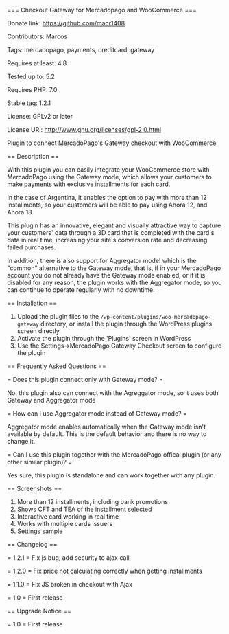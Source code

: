 === Checkout Gateway for Mercadopago and WooCommerce ===

Donate link: https://github.com/macr1408

Contributors: Marcos

Tags: mercadopago, payments, creditcard, gateway

Requires at least: 4.8

Tested up to: 5.2

Requires PHP: 7.0

Stable tag: 1.2.1

License: GPLv2 or later

License URI: http://www.gnu.org/licenses/gpl-2.0.html
 
Plugin to connect MercadoPago's Gateway checkout with WooCommerce

== Description ==

With this plugin you can easily integrate your WooCommerce store with MercadoPago using the Gateway mode, which allows your customers to make payments with exclusive installments for each card.

In the case of Argentina, it enables the option to pay with more than 12 installments, so your customers will be able to pay using Ahora 12, and Ahora 18.

This plugin has an innovative, elegant and visually attractive way to capture your customers' data through a 3D card that is completed with the card's data in real time, increasing your site's conversion rate and decreasing failed purchases.

In addition, there is also support for Aggregator mode! which is the "common" alternative to the Gateway mode, that is, if in your MercadoPago account you do not already have the Gateway mode enabled, or if it is disabled for any reason, the plugin works with the Aggregator mode, so you can continue to operate regularly with no downtime.

== Installation ==

1. Upload the plugin files to the `/wp-content/plugins/woo-mercadopago-gateway` directory, or install the plugin through the WordPress plugins screen directly.
1. Activate the plugin through the 'Plugins' screen in WordPress
1. Use the Settings->MercadoPago Gateway Checkout screen to configure the plugin

== Frequently Asked Questions ==

= Does this plugin connect only with Gateway mode? =

No, this plugin also can connect with the Agreggator mode, so it uses both Gateway and Aggregator mode

= How can I use Aggregator mode instead of Gateway mode? =

Aggregator mode enables automatically when the Gateway mode isn't available by default. This is the default behavior and there is no way to change it.

= Can I use this plugin together with the MercadoPago offical plugin (or any other similar plugin)? =

Yes sure, this plugin is standalone and can work together with any plugin.

== Screenshots ==

1. More than 12 installments, including bank promotions
2. Shows CFT and TEA of the installment selected
3. Interactive card working in real time
4. Works with multiple cards issuers
5. Settings sample

== Changelog ==

= 1.2.1 =
Fix js bug, add security to ajax call

= 1.2.0 =
Fix price not calculating correctly when getting installments

= 1.1.0 =
Fix JS broken in checkout with Ajax

= 1.0 =
First release

== Upgrade Notice ==

= 1.0 =
First release